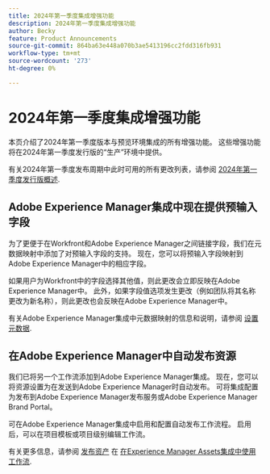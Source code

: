 ```yaml
---
title: 2024年第一季度集成增强功能
description: 2024年第一季度集成增强功能
author: Becky
feature: Product Announcements
source-git-commit: 864ba63e448a070b3ae5413196cc2fdd316fb931
workflow-type: tm+mt
source-wordcount: '273'
ht-degree: 0%

---
```


# 2024年第一季度集成增强功能

本页介绍了2024年第一季度版本与预览环境集成的所有增强功能。 这些增强功能将在2024年第一季度发行版的“生产”环境中提供。

有关2024年第一季度发布周期中此时可用的所有更改列表，请参阅 [2024年第一季度发行版概述](/help/quicksilver/product-announcements/product-releases/23-q4-release-activity/23-q4-release-overview.md).

## Adobe Experience Manager集成中现在提供预输入字段

为了更便于在Workfront和Adobe Experience Manager之间链接字段，我们在元数据映射中添加了对预输入字段的支持。 现在，您可以将预输入字段映射到Adobe Experience Manager中的相应字段。

如果用户为Workfront中的字段选择其他值，则此更改会立即反映在Adobe Experience Manager中。 此外，如果字段值选项发生更改（例如团队将其名称更改为新名称），则此更改也会反映在Adobe Experience Manager中。

有关Adobe Experience Manager集成中元数据映射的信息和说明，请参阅 [设置元数据](/help/quicksilver/administration-and-setup/configure-integrations/configure-aacs-integration.md#set-up-metadata-optional).

## 在Adobe Experience Manager中自动发布资源

我们已将另一个工作流添加到Adobe Experience Manager集成。 现在，您可以将资源设置为在发送到Adobe Experience Manager时自动发布。 可将集成配置为发布到Adobe Experience Manager发布服务或Adobe Experience Manager Brand Portal。

可在Adobe Experience Manager集成中启用和配置自动发布工作流程。 启用后，可以在项目模板或项目级别编辑工作流。

有关更多信息，请参阅 [发布资产](/help/quicksilver/documents/adobe-workfront-for-experience-manager-assets-essentials/use-aem-workflows.md#publishing-assets) 在 [在Experience Manager Assets集成中使用工作流](/help/quicksilver/documents/adobe-workfront-for-experience-manager-assets-essentials/use-aem-workflows.md).




